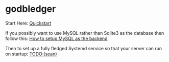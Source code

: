# godbledger

Start Here:
[Quickstart](Quickstart)

If you possibly want to use MySQL rather than Sqlite3 as the database then follow this:
[How to setup MySQL as the backend](How-to-Setup-MySQL-as-the-backend)

Then to set up a fully fledged Systemd service so that your server can run on startup:
[TODO:(sean)](404)

